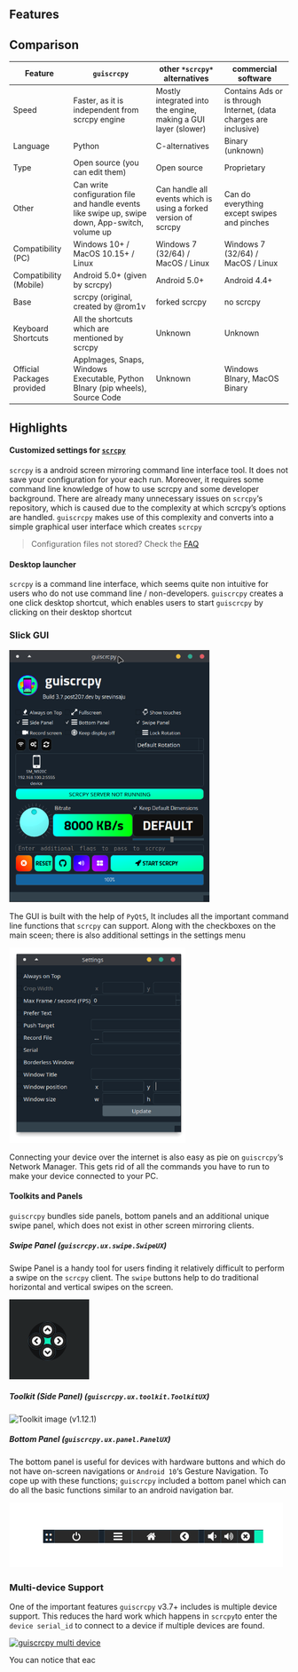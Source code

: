 ## Features

## Comparison


| Feature       | `guiscrcpy`   | other `*scrcpy*` alternatives  | commercial software   |
| ------------- | ------------- | ------------------------------ | --------------------- |
| Speed         | Faster, as it is independent from scrcpy engine  | Mostly integrated into the engine, making a GUI layer (slower)| Contains Ads or is through Internet, (data charges are inclusive) |
| Language | Python  | C-alternatives | Binary (unknown) |
| Type | Open source (you can edit them) | Open source | Proprietary |
| Other | Can write configuration file and handle events like swipe up, swipe down, App-switch, volume up | Can handle all events which is using a forked version of scrcpy | Can do everything except swipes and pinches |
| Compatibility (PC) | Windows 10+ / MacOS 10.15+ / Linux |  Windows 7 (32/64) / MacOS / Linux   | Windows 7 (32/64) / MacOS / Linux  |
| Compatibility (Mobile) | Android 5.0+ (given by scrcpy)| Android 5.0+ | Android 4.4+ |
| Base | scrcpy (original, created by @rom1v | forked scrcpy | no scrcpy |
| Keyboard Shortcuts | All the shortcuts which are mentioned by scrcpy | Unknown | Unknown |
| Official Packages provided | AppImages, Snaps, Windows Executable, Python BInary (pip wheels), Source Code | Unknown | Windows BInary, MacOS Binary |

## Highlights

#### Customized settings for [`scrcpy`](https://github.com/Genymobile/scrcpy)

`scrcpy` is a android screen mirroring command line interface tool. It does not save your configuration for your each run. Moreover, it requires some command line knowledge of how to use scrcpy and some developer background. There are already many unnecessary issues on `scrcpy`‘s repository, which is caused due to the complexity at which scrcpy’s options are handled. `guiscrcpy` makes use of this complexity and converts into a simple graphical user interface which creates `scrcpy ` 

> Configuration files not stored? Check the [FAQ](FAQ.md)

#### Desktop launcher

`scrcpy` is a command line interface, which seems quite non intuitive for users who do not use command line / non-developers. `guiscrcpy` creates a one click desktop shortcut, which enables users to start `guiscrcpy` by clicking on their desktop shortcut

### Slick GUI

<img src="img/mainwindow.png" alt="image-20200508151737658" style="zoom:67%;" />

The GUI is built with the help of `PyQt5`, It includes all the important command line functions that `scrcpy` can support. Along with the checkboxes on the main sceen; there is also additional settings in the settings menu

<img src="img/settings.png" alt="image-20200508152433666" style="zoom:67%;" />

Connecting your device over the internet is also easy as pie on `guiscrcpy`‘s Network Manager. This gets rid of all the commands you have to run to make your device connected to your PC.

 

#### Toolkits and Panels

`guiscrcpy` bundles side panels, bottom panels and an additional unique swipe panel, which does not exist in other screen mirroring clients. 

##### Swipe Panel (`guiscrcpy.ux.swipe.SwipeUX`)

Swipe Panel is a handy tool for users finding it relatively difficult to perform a swipe on the `scrcpy` client. The `swipe` buttons help to do traditional horizontal and vertical swipes on the screen.

![image-20200508145846052](img/swipe.png)

##### Toolkit (Side Panel) (`guiscrcpy.ux.toolkit.ToolkitUX`)

![Toolkit image (v1.12.1)](https://raw.githubusercontent.com/srevinsaju/guiscrcpy/1.12.1/docs/images/toolkit.png)

##### Bottom Panel (`guiscrcpy.ux.panel.PanelUX`)

The bottom panel is useful for devices with hardware buttons and which do not have on-screen navigations or `Android 10`‘s Gesture Navigation. To cope up with these functions; `guiscrcpy` included a bottom panel which can do all the basic functions similar to an android navigation bar.

![image-20200508151312903](img/panel.png)

### Multi-device Support

One of the important features `guiscrcpy` v3.7+ includes is multiple device support. This reduces the hard work which happens in `scrcpy`to enter the `device serial_id` to connect to a device if multiple devices are found. 

[![guiscrcpy multi device](https://user-images.githubusercontent.com/48695438/79900656-3f56f880-8417-11ea-9e22-4bcf136b433e.png)](https://github.com/srevinsaju/guiscrcpy/releases/tag/3.7)

You can notice that eac